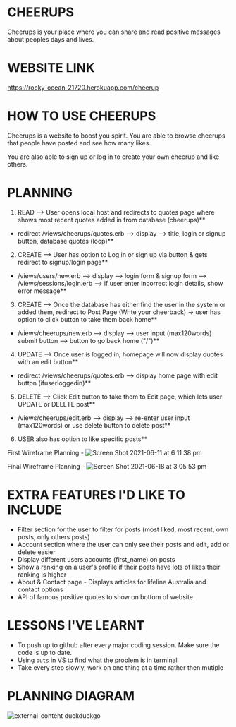 # CHEERUPS 
Cheerups is your place where you can share and read positive messages about peoples days and lives.

# WEBSITE LINK
https://rocky-ocean-21720.herokuapp.com/cheerup

# HOW TO USE CHEERUPS
Cheerups is a website to boost you spirit. You are able to browse cheerups that people have posted and see how many likes. 

You are also able to sign up or log in to create your own cheerup and like others. 

# PLANNING 
1. READ   --> User opens local host and redirects to quotes page where shows most recent quotes added in from database (cheerups)**
- redirect /views/cheerups/quotes.erb --> display --> title, login or signup button, database quotes (loop)**

2. CREATE --> User has option to Log in or sign up via button & gets redirect to signup/login page**
- /views/users/new.erb --> display --> login form & signup form --> /views/sessions/login.erb --> if user enter incorrect login details, show error message**

3. CREATE --> Once the database has either find the user in the system or added them, redirect to Post Page (Write your cheerback) -> user has option to click button to take them back home**
- /views/cheerups/new.erb --> display --> user input (max120words) submit button --> button to go back home ("/")**

4. UPDATE --> Once user is logged in, homepage will now display quotes with an edit button**
- redirect /views/cheerups/quotes.erb --> display home page with edit button (ifuserloggedin)**

5. DELETE --> Click Edit button to take them to Edit page, which lets user UPDATE or DELETE post**
- /views/cheerups/edit.erb --> display --> re-enter user input (max120words) or use delete button to delete post**

6. USER also has option to like specific posts**

First Wireframe Planning -
![Screen Shot 2021-06-11 at 6 11 38 pm](https://user-images.githubusercontent.com/81345558/122509240-c5d08f80-d046-11eb-9dd5-5d4e09b47595.png)

Final Wireframe Planning - 
![Screen Shot 2021-06-18 at 3 05 53 pm](https://user-images.githubusercontent.com/81345558/122509298-e3055e00-d046-11eb-8c6a-979659da84d0.png)

# EXTRA FEATURES I'D LIKE TO INCLUDE
- Filter section for the user to filter for posts (most liked, most recent, own posts, only others posts)
- Account section where the user can only see their posts and edit, add or delete easier
- Display different users accounts (first_name) on posts
- Show a ranking on a user's profile if their posts have lots of likes their ranking is higher
- About & Contact page - Displays articles for lifeline Australia and contact options
- API of famous positive quotes to show on bottom of website

# LESSONS I'VE LEARNT
- To push up to github after every major coding session. Make sure the code is up to date.
- Using `puts` in VS to find what the problem is in terminal
- Take every step slowly, work on one thing at a time rather then mutiple

# PLANNING DIAGRAM
![external-content duckduckgo](https://user-images.githubusercontent.com/81345558/122627999-bc9efb80-d0f6-11eb-8760-3f486f8832e3.jpg)

